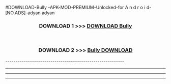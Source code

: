#DOWNLOAD-Bully -APK-MOD-PREMIUM-Unlocked-for A n d r o i d-[NO.ADS]-adyan adyan 



<div align="center">

<h3>DOWNLOAD 1 >>> <a href="https://getmod2.web.app/?judul=Bully ">DOWNLOAD Bully </a></h3><br>

<h3>DOWNLOAD 2 >>> <a href="https://getmod2.web.app/?judul=Bully ">Bully  DOWNLOAD </a></h3>

</div>
----------------------------------------------------------

----------------------------------------------------------

----------------------------------------------------------

----------------------------------------------------------




